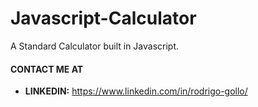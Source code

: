 # Javascript-Calculator

A Standard Calculator built in Javascript.

#### CONTACT ME AT

* **LINKEDIN:** https://www.linkedin.com/in/rodrigo-gollo/
